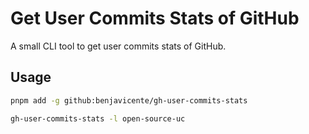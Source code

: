 # Get User Commits Stats of GitHub

A small CLI tool to get user commits stats of GitHub.

## Usage

```bash
pnpm add -g github:benjavicente/gh-user-commits-stats
```

```bash
gh-user-commits-stats -l open-source-uc
```

